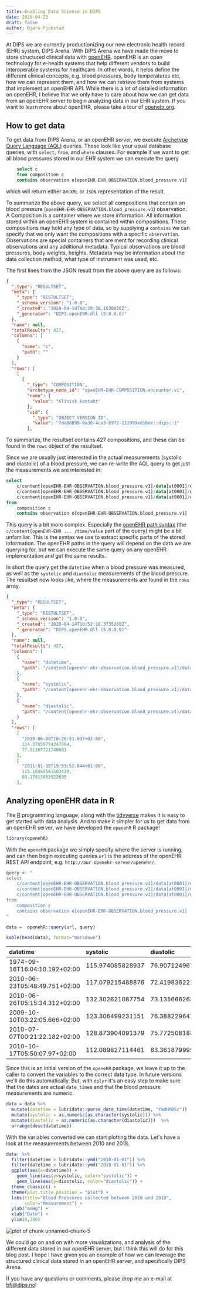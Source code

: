 ```yaml
---
title: Enabling Data Science in DIPS
date: 2020-04-23
draft: false
author: Bjørn Fjukstad
---
```


At DIPS we are currently productionizing our new electronic health record (EHR)
system, DIPS Arena. With DIPS Arena we have made the move to store structured
clinical data with [openEHR](https://openehr.org). openEHR is an open technology
for e-health systems that help different vendors to build interoperable systems
for healthcare. In other words, it helps define the different clinical concepts,
e.g.  blood pressures, body temperatures etc, how we can represent them, and how
we can retrieve them from systems that implement an openEHR API. While there is
a lot of detailed information on openEHR, I believe that we only have to care
about how we can get data from an openEHR server to begin analyzing data in our
EHR system. If you want to learn more about openEHR, please take
a tour of [openehr.org](https://openehr.org).

## How to get data
To get data from DIPS Arena, or an openEHR server, we execute [Archetype Query
Language (AQL)](https://specifications.openehr.org/releases/QUERY/latest/AQL.html)
queries. These look like your usual database queries, with
`select`, `from`, and `where` clauses. For example if we want to get all blood
pressures stored in our EHR system we can execute the query


```sql
	select c
	from composition c
	contains observation o[openEHR-EHR-OBSERVATION.blood_pressure.v1]
```

which will return either an `XML` or `JSON` representation of the result.

To summarize the above query, we select all compositions that contain an blood
pressure (`openEHR-EHR-OBSERVATION.blood_pressure.v1`) observation. A
Composition is a container where we store information. All information stored
within an openEHR system is contained within compositions. These compositions
may hold any type of data, so by supplying a `contains` we can specify that we
only want the compositions with a specific `observation`. Observations are
special containers that are ment for recording clinical observations and any
additional metadata. Typical observations are blood pressures, body weights,
heights. Metadata may be information about the data collection method, what type
of instrument was used, etc.


The first lines from the JSON result from the above query are as follows:

```json
{
  "_type": "RESULTSET",
  "meta": {
    "_type": "RESTULTSET",
    "_schema_version": "1.0.0",
    "_created": "2020-04-14T08:28:38.1538856Z",
    "_generator": "DIPS.openEHR.dll (5.0.0.0)"
  },
  "name": null,
  "totalResults": 427,
  "columns": [
    {
      "name": "c",
      "path": ""
    }
  ],
  "rows": [
    [
      {
        "_type": "COMPOSITION",
        "archetype_node_id": "openEHR-EHR-COMPOSITION.encounter.v1",
        "name": {
          "value": "Klinisk kontakt"
        },
        "uid": {
          "_type": "OBJECT_VERSION_ID",
          "value": "7da88898-0a36-4ca3-b972-111999ed16ee::dips::1"
        },

```

To summarize, the resultset contains 427 compositions, and these can be found in
the `rows` object of the resultset.

Since we are usually just interested in the actual measurements (systolic and
diastolic) of a blood pressure, we can re-write the AQL query to get just the
measurements we are interested in:


```sql
select
    c/content[openEHR-EHR-OBSERVATION.blood_pressure.v1]/data[at0001]/events[at0006]/time/value as datetime,
    c/content[openEHR-EHR-OBSERVATION.blood_pressure.v1]/data[at0001]/events[at0006]/data[at0003]/items[at0004]/value/magnitude AS systolic,
    c/content[openEHR-EHR-OBSERVATION.blood_pressure.v1]/data[at0001]/events[at0006]/data[at0003]/items[at0005]/value/magnitude AS diastolic
from
    composition c
    contains observation o[openEHR-EHR-OBSERVATION.blood_pressure.v1]

```

This query is a bit more complex. Especially the [openEHR path syntax](https://specifications.openehr.org/releases/QUERY/latest/AQL.html#_openehr_path_syntax)
(the `c/content[openEHR-EHR ... /time/value` part of the query) might be a bit
unfamiliar. This is the syntax we use to extract specific parts of the stored
information. The openEHR paths in the query will depend on the data we are
querying for, but we can execute the same query on any openEHR implementation
and get the same results.

In short the query get the `datetime` when a blood pressure was measured, as
well as the `systolic` and `diastolic` measurements of the blood pressure. The
resultset now looks like, where the measurements are found in the `rows` array.

```json
{
  "_type": "RESULTSET",
  "meta": {
    "_type": "RESTULTSET",
    "_schema_version": "1.0.0",
    "_created": "2020-04-14T10:52:16.3735268Z",
    "_generator": "DIPS.openEHR.dll (5.0.0.0)"
  },
  "name": null,
  "totalResults": 427,
  "columns": [
    {
      "name": "datetime",
      "path": "/content[openehr-ehr-observation.blood_pressure.v1]/data[at0001]/events[at0006]/time/value"
    },
    {
      "name": "systolic",
      "path": "/content[openehr-ehr-observation.blood_pressure.v1]/data[at0001]/events[at0006]/data[at0003]/items[at0004]/value/magnitude"
    },
    {
      "name": "diastolic",
      "path": "/content[openehr-ehr-observation.blood_pressure.v1]/data[at0001]/events[at0006]/data[at0003]/items[at0005]/value/magnitude"
    }
  ],
  "rows": [
    [
      "2010-06-08T10:26:51.037+02:00",
      124.37659794247064,
      77.51167721740681
    ],
    [
      "2011-01-15T19:53:52.844+01:00",
      115.18465581503439,
      80.17813862922695
    ],
```

## Analyzing openEHR data in R
The [R](https://www.r-project.org) programming language, along with the
[tidyverse](https://www.tidyverse.org) makes it is easy to get started with data
analysis. And to make it simpler for us to get data from an openEHR server, we
have developed the `openehR` R package!


```r
library(openehR)
```



With the `openehR` package we simply specify where the server is running, and
can then begin executing queries.`url` is the address of the openEHR REST API
endpoint, e.g. `http://our-openehr-server/openehr/`.


```r
query <- "
select
    c/content[openEHR-EHR-OBSERVATION.blood_pressure.v1]/data[at0001]/events[at0006]/time/value as datetime,
    c/content[openEHR-EHR-OBSERVATION.blood_pressure.v1]/data[at0001]/events[at0006]/data[at0003]/items[at0004]/value/magnitude AS systolic,
    c/content[openEHR-EHR-OBSERVATION.blood_pressure.v1]/data[at0001]/events[at0006]/data[at0003]/items[at0005]/value/magnitude AS diastolic
from
    composition c
    contains observation o[openEHR-EHR-OBSERVATION.blood_pressure.v1]
"

data =  openehR::query(url, query)

kable(head(data), format="markdown")
```


|datetime                      |systolic         |diastolic        |
|:-----------------------------|:----------------|:----------------|
|1974-09-16T16:04:10.192+02:00 |115.974085828937 |76.9071249676342 |
|2010-06-23T05:48:49.751+02:00 |117.079215488876 |72.4198362220667 |
|2010-06-26T05:15:34.312+02:00 |132.302621087754 |73.1356662638138 |
|2009-10-10T03:22:05.666+02:00 |123.306499231151 |76.388229647742  |
|2010-07-07T00:21:22.182+02:00 |128.873904091379 |75.7725081884796 |
|2010-10-17T05:50:07.97+02:00  |112.089627114461 |83.3618799992845 |




Since this is an initial version of the `openehR` package, we leave it
up to the caller to convert the variables to the correct data type. In
future versions we'll do this automatically. But, with `dplyr` it's
an easy step to make sure that the dates are actual `date_time`s and
that the blood pressure measurements are numeric.


```r
data = data %>%
  mutate(datetime = lubridate::parse_date_time(datetime, "YmdHMOSz"))  %>%
  mutate(systolic = as.numeric(as.character(systolic))) %>%
  mutate(diastolic = as.numeric(as.character(diastolic)))  %>%
  arrange(desc(datetime))
```

With the variables converted we can start plotting the data. Let's have a
look at the measurements between 2010 and 2018.



```r
data  %>%
  filter(datetime > lubridate::ymd("2010-01-01")) %>%
  filter(datetime < lubridate::ymd("2018-01-01")) %>%
  ggplot(aes(x=datetime)) +
    geom_line(aes(y=systolic, color="systolic")) +
    geom_line(aes(y=diastolic, color="diastolic")) +
  theme_classic() +
  theme(plot.title.position = "plot") +
  labs(title="Blood Pressures collected between 2010 and 2018",
       color="Measurement") +
  ylab("mmHg") +
  xlab("Date") +
  ylim(0,200)
```

![plot of chunk unnamed-chunk-5](/images/unnamed-chunk-5-1.png)

We could go on and on with more visualizations, and analysis of the different
data stored in our openEHR server, but I think this will do for this blog post.
I hope I have given you an example of how we can leverage the structured
clinical data stored in an openEHR server, and specifically DIPS Arena.

If you have any questions or comments, please drop me an e-mail at
[bfj@dips.no](mailto:bfj@dips.no)!
